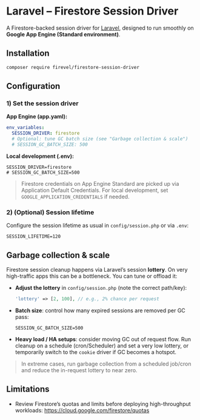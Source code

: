 # Laravel – Firestore Session Driver

A Firestore-backed session driver for [Laravel](https://www.laravel.com), designed to run smoothly on **Google App Engine (Standard environment)**.

## Installation

```bash
composer require firevel/firestore-session-driver
```

## Configuration

### 1) Set the session driver

**App Engine (app.yaml):**
```yaml
env_variables:
  SESSION_DRIVER: firestore
  # Optional: tune GC batch size (see "Garbage collection & scale")
  # SESSION_GC_BATCH_SIZE: 500
```

**Local development (.env):**
```env
SESSION_DRIVER=firestore
# SESSION_GC_BATCH_SIZE=500
```

> Firestore credentials on App Engine Standard are picked up via Application Default Credentials. For local development, set `GOOGLE_APPLICATION_CREDENTIALS` if needed.

### 2) (Optional) Session lifetime

Configure the session lifetime as usual in `config/session.php` or via `.env`:

```env
SESSION_LIFETIME=120
```

## Garbage collection & scale

Firestore session cleanup happens via Laravel’s session **lottery**. On very high-traffic apps this can be a bottleneck. You can tune or offload it:

- **Adjust the lottery** in `config/session.php` (note the correct path/key):
  ```php
  'lottery' => [2, 100], // e.g., 2% chance per request
  ```
- **Batch size**: control how many expired sessions are removed per GC pass:
  ```env
  SESSION_GC_BATCH_SIZE=500
  ```
- **Heavy load / HA setups**: consider moving GC out of request flow. Run cleanup on a schedule (cron/Scheduler) and set a very low lottery, or temporarily switch to the `cookie` driver if GC becomes a hotspot.

> In extreme cases, run garbage collection from a scheduled job/cron and reduce the in-request lottery to near zero.

## Limitations

- Review Firestore’s quotas and limits before deploying high-throughput workloads: <https://cloud.google.com/firestore/quotas>
